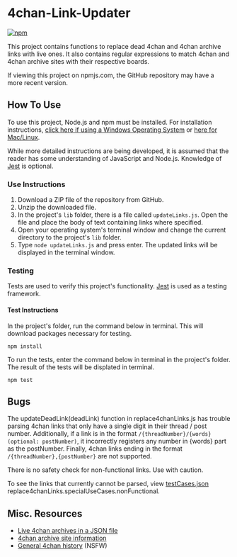 # 4chan-Link-Updater

[![npm](https://img.shields.io/npm/v/4chan-link-updater.svg)](https://www.npmjs.com/package/4chan-link-updater)

This project contains functions to replace dead 4chan and 4chan archive links with live ones. It also contains regular expressions to match 4chan and 4chan archive sites with their respective boards.

If viewing this project on npmjs.com, the GitHub repository may have a more recent version.

## How To Use

To use this project, Node.js and npm must be installed. For installation instructions, [click here if using a Windows Operating System](https://docs.microsoft.com/en-us/windows/dev-environment/javascript/nodejs-on-windows) or [here for Mac/Linux](https://github.com/nvm-sh/nvm#install--update-script).

While more detailed instructions are being developed, it is assumed that the reader has some understanding of JavaScript and Node.js. Knowledge of [Jest](https://jestjs.io/) is optional.

### Use Instructions

1. Download a ZIP file of the repository from GitHub.
2. Unzip the downloaded file.
3. In the project's `lib` folder, there is a file called `updateLinks.js`. Open the file and place the body of text containing links where specified.
4. Open your operating system's terminal window and change the current directory to the project's `lib` folder.
5. Type `node updateLinks.js` and press enter. The updated links will be displayed in the terminal window.

### Testing

Tests are used to verify this project's functionality. [Jest](https://jestjs.io/) is used as a testing framework.

#### Test Instructions

In the project's folder, run the command below in terminal. This will download packages necessary for testing.

```
npm install
```

To run the tests, enter the command below in terminal in the project's folder. The result of the tests will be displated in terminal.

```
npm test
```

## Bugs

The updateDeadLink(deadLink) function in replace4chanLinks.js has trouble parsing 4chan links that only have a single digit in their thread / post number. Additionally, if a link is in the format `/{threadNumber}/{words}(optional: postNumber)`, it incorrectly registers any number in {words} part as the postNumber. Finally, 4chan links ending in the format `/{threadNumber},{postNumber}` are not supported.

There is no safety check for non-functional links. Use with caution. 

To see the links that currently cannot be parsed, view [testCases.json](https://github.com/bzvnr/4chan-Link-Updater/blob/master/lib/testCases.json) replace4chanLinks.specialUseCases.nonFunctional.

## Misc. Resources

- [Live 4chan archives in a JSON file](https://github.com/4chenz/archives.json)
- [4chan archive site information](https://wiki.archiveteam.org/index.php/4chan)
- [General 4chan history](https://wiki.bibanon.org/4chan/History) (NSFW)
